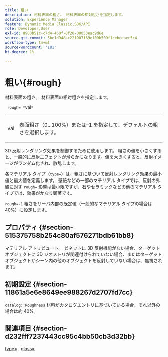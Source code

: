 ```yaml
---
title: 粗い
description: 材料表面の粗さ。 材料表面の相対粗さを指定します。
solution: Experience Manager
feature: Dynamic Media Classic,SDK/API
role: Developer,User
exl-id: 8903b51c-c7d4-460f-8f28-00053eac9d6e
source-git-commit: 3be1d948ac22f907169ef09b509f1cebceaec5c4
workflow-type: tm+mt
source-wordcount: '181'
ht-degree: 1%

---
```


# 粗い{#rough}

材料表面の粗さ。 材料表面の相対粗さを指定します。

` rough= *`val`*`

<table id="simpletable_432E33EC87144AC7A2A8D9406F862708"> 
 <tr class="strow"> 
  <td class="stentry"> <p> <span class="varname"> val </span> </p> </td> 
  <td class="stentry"> <p>表面粗さ（0...100%）または–1 を指定して、デフォルトの粗さを選択します。 </p> </td> 
 </tr> 
</table>

3D 反射レンダリング効果を制御するために使用します。 粗さの値を小さくすると、一般的に反射エフェクトが滑らかになります。値を大きくすると、反射イメージがランダム化され、散乱します。

各マテリアル タイプ（`type=`）は、粗さに基づいて反射レンダリング効果の最小値と最大値を定義します。 壁紙などの一部のマテリアル タイプでは、反射の外観に対す `rough=` 影響は最小限ですが、石やセラミックなどの他のマテリアル タイプでは、効果がかなり顕著です。

`rough=-1` 粗さをサーバ内部の既定値（一般的なマテリアル タイプの場合は 40%）に設定します。

## プロパティ {#section-515375758b254c80af576271bdb61bb8}

マテリアル アトリビュート。 ビネットに 3D 反射機能がない場合、ターゲット オブジェクトに 3D ジオメトリが関連付けられていない場合、またはターゲット オブジェクトがシーン内の他のオブジェクトを反射していない場合は、無視されます。

## 初期設定 {#section-11861a5e6e8649ee988267d2707fd7cc}

`catalog::Roughness` 材料がカタログエントリに基づいている場合、それ以外の場合は約 40%。

## 関連項目 {#section-d232fff7237443cc95c4bb50cb3d32bb}

[type=](../../../../../ir-api/http-protocol/image-rendering-api-ref/c-ir-http-protocol-ref/c-ir-http-protocol-command-reference/r-ir-http-type.md#reference-128c7de89e2d46838019b560f3f84a35) , [gloss=](../../../../../ir-api/http-protocol/image-rendering-api-ref/c-ir-http-protocol-ref/c-ir-http-protocol-command-reference/r-ir-http-gloss.md#reference-325aef2ee51e4e1584a06047427340ca)
